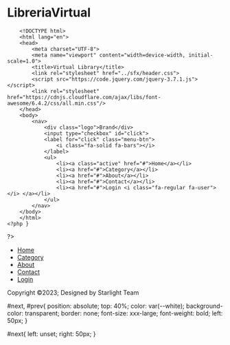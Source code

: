 # LibreriaVirtual

<label id="icon">
    <i class="fa-solid fa-bars"></i>
</label>

<?php
    function head() { ?>
        <!DOCTYPE html>
        <html lang="en">
        <head>
            <meta charset="UTF-8">
            <meta name="viewport" content="width=device-width, initial-scale=1.0">
            <title>Virtual Library</title>
            <link rel="stylesheet" href="../sfx/header.css">
            <script src="https://code.jquery.com/jquery-3.7.1.js"></script>
            <link rel="stylesheet" href="https://cdnjs.cloudflare.com/ajax/libs/font-awesome/6.4.2/css/all.min.css"/>
        </head>
        <body>
            <nav>
                <div class="logo">Brand</div>
                <input type="checkbox" id="click">
                <label for="click" class="menu-btn">
                    <i class="fa-solid fa-bars"></i>
                </label>
                <ul>
                    <li><a class="active" href="#">Home</a></li>
                    <li><a href="#">Category</a></li>
                    <li><a href="#">About</a></li>
                    <li><a href="#">Contact</a></li>
                    <li><a href="#">Login <i class="fa-regular fa-user"></i> </a></li>
                </ul>
            </nav>
        </body>
        </html>
    <?php }
?>


<!DOCTYPE html>
<html lang="en">
<head>
    <meta charset="UTF-8">
    <meta name="viewport" content="width=device-width, initial-scale=1.0">
    <title>Document</title>
    <link rel="stylesheet" href="../sfx/footer.css">
    <link rel="stylesheet" href="https://cdnjs.cloudflare.com/ajax/libs/font-awesome/6.4.2/css/all.min.css"/>
</head>
<body>
    <footer>
        <div class="footerContainer">
            <div class="socialIcons">
                <a href=""><i class="fa-brands fa-square-facebook"></i></a>
                <a href=""><i class="fa-brands fa-square-instagram"></i></a>
                <a href=""><i class="fa-brands fa-square-x-twitter"></i></a>
                <a href=""><i class="fa-brands fa-square-google-plus"></i></a>
                <a href=""><i class="fa-brands fa-square-youtube"></i></a>
            </div>
            <div class="footerNav">
                <ul>
                    <li><a href="#">Home</a></li>
                    <li><a href="#">Category</a></li>
                    <li><a href="#">About</a></li>
                    <li><a href="#">Contact</a></li>
                    <li><a href="#">Login</a></li>
                </ul>
            </div>
        </div>
        <div class="footerBottom">
            <p>Copyright &copy;2023; Designed by <span class="designer"> Starlight Team</p>
        </div>
    </footer>

#next, #prev{
    position: absolute;
    top: 40%;
    color: var(--white);
    background-color: transparent;
    border: none;
    font-size: xxx-large;
    font-weight: bold;
    left: 50px;
}

#next{
    left: unset;
    right: 50px;
}

</body>
</html>